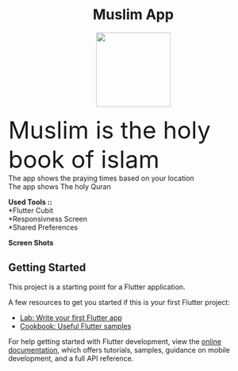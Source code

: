 
<h1 align="center"> Muslim App <br></h1>
<div align="center">
<img src="https://user-images.githubusercontent.com/124194866/235448634-3cf4d82f-0ce4-446f-9b56-300f77655fca.png" width="150" height="150" /></div>
<br> <font size="10">Muslim is the holy book of islam</font><br>The app shows the praying times based on your location <br> The app shows The holy Quran<br/>



**Used Tools ::** <br>
*Flutter Cubit<br>
*Responsivness Screen<br>
*Shared Preferences<br>

**Screen Shots**

## Getting Started

This project is a starting point for a Flutter application.

A few resources to get you started if this is your first Flutter project:

- [Lab: Write your first Flutter app](https://docs.flutter.dev/get-started/codelab)
- [Cookbook: Useful Flutter samples](https://docs.flutter.dev/cookbook)

For help getting started with Flutter development, view the
[online documentation](https://docs.flutter.dev/), which offers tutorials,
samples, guidance on mobile development, and a full API reference.
